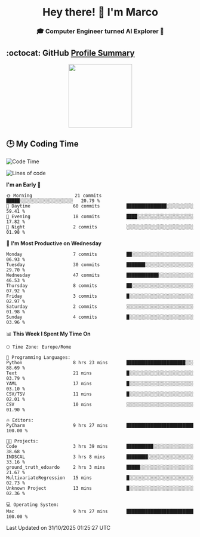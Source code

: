 <h1 align="center">Hey there! 👋 I'm Marco</h1> <h3 align="center">🎓 Computer Engineer turned AI Explorer 🌌</h3>

## :octocat: GitHub <a href="https://github.com/vn7n24fzkq/github-profile-summary-cards">Profile Summary</a>

<p align="center">
   <img style="height:170px;display:inline-block" src="http://github-profile-summary-cards.vercel.app/api/cards/profile-details?username=MarcoDelCore&theme=github_dark" />
</p>

## :clock3: My Coding Time 

<!--START_SECTION:waka-->
![Code Time](http://img.shields.io/badge/Code%20Time-215%20hrs%2036%20mins-blue)

![Lines of code](https://img.shields.io/badge/From%20Hello%20World%20I%27ve%20Written-105.4%20thousand%20lines%20of%20code-blue)

**I'm an Early 🐤** 

```text
🌞 Morning                21 commits          █████░░░░░░░░░░░░░░░░░░░░   20.79 % 
🌆 Daytime                60 commits          ███████████████░░░░░░░░░░   59.41 % 
🌃 Evening                18 commits          ████░░░░░░░░░░░░░░░░░░░░░   17.82 % 
🌙 Night                  2 commits           ░░░░░░░░░░░░░░░░░░░░░░░░░   01.98 % 
```
📅 **I'm Most Productive on Wednesday** 

```text
Monday                   7 commits           ██░░░░░░░░░░░░░░░░░░░░░░░   06.93 % 
Tuesday                  30 commits          ███████░░░░░░░░░░░░░░░░░░   29.70 % 
Wednesday                47 commits          ████████████░░░░░░░░░░░░░   46.53 % 
Thursday                 8 commits           ██░░░░░░░░░░░░░░░░░░░░░░░   07.92 % 
Friday                   3 commits           █░░░░░░░░░░░░░░░░░░░░░░░░   02.97 % 
Saturday                 2 commits           ░░░░░░░░░░░░░░░░░░░░░░░░░   01.98 % 
Sunday                   4 commits           █░░░░░░░░░░░░░░░░░░░░░░░░   03.96 % 
```


📊 **This Week I Spent My Time On** 

```text
🕑︎ Time Zone: Europe/Rome

💬 Programming Languages: 
Python                   8 hrs 23 mins       ██████████████████████░░░   88.69 % 
Text                     21 mins             █░░░░░░░░░░░░░░░░░░░░░░░░   03.79 % 
YAML                     17 mins             █░░░░░░░░░░░░░░░░░░░░░░░░   03.10 % 
CSV/TSV                  11 mins             █░░░░░░░░░░░░░░░░░░░░░░░░   02.01 % 
CSV                      10 mins             ░░░░░░░░░░░░░░░░░░░░░░░░░   01.90 % 

🔥 Editors: 
PyCharm                  9 hrs 27 mins       █████████████████████████   100.00 % 

🐱‍💻 Projects: 
Code                     3 hrs 39 mins       ██████████░░░░░░░░░░░░░░░   38.68 % 
INDSCAL                  3 hrs 8 mins        ████████░░░░░░░░░░░░░░░░░   33.16 % 
ground_truth_edoardo     2 hrs 3 mins        █████░░░░░░░░░░░░░░░░░░░░   21.67 % 
MultivariateRegression   15 mins             █░░░░░░░░░░░░░░░░░░░░░░░░   02.73 % 
Unknown Project          13 mins             █░░░░░░░░░░░░░░░░░░░░░░░░   02.36 % 

💻 Operating System: 
Mac                      9 hrs 27 mins       █████████████████████████   100.00 % 
```


 Last Updated on 31/10/2025 01:25:27 UTC
<!--END_SECTION:waka-->
